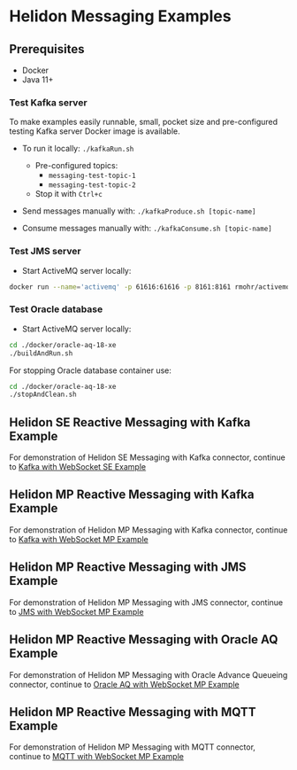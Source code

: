 # Helidon Messaging Examples

## Prerequisites
* Docker
* Java 11+

### Test Kafka server
To make examples easily runnable, 
small, pocket size and pre-configured testing Kafka server Docker image is available. 

* To run it locally: `./kafkaRun.sh`
  * Pre-configured topics:
    * `messaging-test-topic-1`
    * `messaging-test-topic-2`
  * Stop it with `Ctrl+c`
  
* Send messages manually with: `./kafkaProduce.sh [topic-name]`
* Consume messages manually with: `./kafkaConsume.sh [topic-name]`

### Test JMS server
* Start ActiveMQ server locally: 
```bash
docker run --name='activemq' -p 61616:61616 -p 8161:8161 rmohr/activemq
```

### Test Oracle database
* Start ActiveMQ server locally: 
```bash
cd ./docker/oracle-aq-18-xe
./buildAndRun.sh
```

For stopping Oracle database container use:
```bash
cd ./docker/oracle-aq-18-xe
./stopAndClean.sh
```

## Helidon SE Reactive Messaging with Kafka Example
For demonstration of Helidon SE Messaging with Kafka connector, 
continue to [Kafka with WebSocket SE Example](kafka-websocket-se/README.md)

## Helidon MP Reactive Messaging with Kafka Example
For demonstration of Helidon MP Messaging with Kafka connector, 
continue to [Kafka with WebSocket MP Example](kafka-websocket-mp/README.md)

## Helidon MP Reactive Messaging with JMS Example
For demonstration of Helidon MP Messaging with JMS connector, 
continue to [JMS with WebSocket MP Example](jms-websocket-mp/README.md)

## Helidon MP Reactive Messaging with Oracle AQ Example
For demonstration of Helidon MP Messaging with Oracle Advance Queueing connector, 
continue to [Oracle AQ with WebSocket MP Example](oracle-aq-websocket-mp/README.md)

## Helidon MP Reactive Messaging with MQTT Example
For demonstration of Helidon MP Messaging with MQTT connector, 
continue to [MQTT with WebSocket MP Example](mqtt-websocket-mp/README.md)


